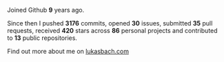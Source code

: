 Joined Github **9** years ago.

Since then I pushed **3176** commits, opened **30** issues, submitted **35** pull requests, received **420** stars across **86** personal projects and contributed to **13** public repositories.

Find out more about me on [lukasbach.com](https://lukasbach.com)
